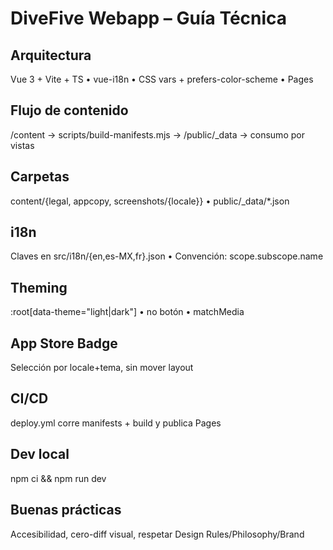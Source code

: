 # DiveFive Webapp – Guía Técnica
## Arquitectura
Vue 3 + Vite + TS • vue-i18n • CSS vars + prefers-color-scheme • Pages

## Flujo de contenido
/content -> scripts/build-manifests.mjs -> /public/_data -> consumo por vistas

## Carpetas
content/{legal, appcopy, screenshots/{locale}} • public/_data/*.json

## i18n
Claves en src/i18n/{en,es-MX,fr}.json • Convención: scope.subscope.name

## Theming
:root[data-theme="light|dark"] • no botón • matchMedia

## App Store Badge
Selección por locale+tema, sin mover layout

## CI/CD
deploy.yml corre manifests + build y publica Pages

## Dev local
npm ci && npm run dev

## Buenas prácticas
Accesibilidad, cero-diff visual, respetar Design Rules/Philosophy/Brand
